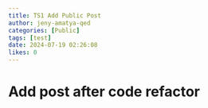 ```yaml
---
title: TS1 Add Public Post
author: jeny-amatya-qed
categories: [Public]
tags: [test]
date: 2024-07-19 02:26:08 
likes: 0
---
```


# Add post after code refactor